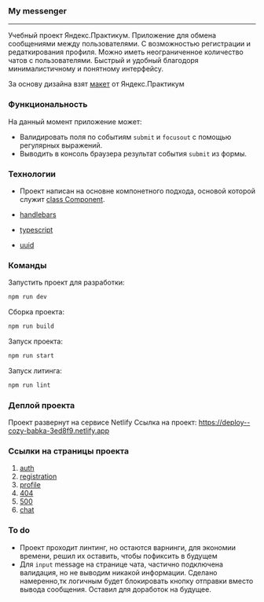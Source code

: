 ### My messenger
---
Учебный проект Яндекс.Практикум. Приложение для обмена сообщениями между пользователями. С возможностью регистрации и редаткирования профиля. Можно иметь неограниченное количество чатов с пользователями. Быстрый и удобный благодоря минималистичному и понятному интерфейсу.

За основу дизайна взят [макет](https://www.figma.com/file/Xvi8XumEhUEl80RTlRkLCb/Chat_external_link-(Copy)?node-id=0%3A1&mode=dev) от Яндекс.Практикум 

### Функциональность 
На данный момент приложение может:
+ Валидировать поля по событиям `submit` и `focusout` c помощью регулярных выражений.
+ Выводить в консоль браузера результат события `submit` из формы.

### Технологии
+ Проект написан на основне компонетного подхода, основой которой служит [class Component](https://github.com/Glazoff/middle.messenger.praktikum.yandex/tree/sprint_2/src/service/Component).

+ [handlebars](https://github.com/handlebars-lang/handlebars.js)
+ [typescript](https://www.typescriptlang.org)
+ [uuid](https://github.com/uuidjs/uuid)

### Команды 
Запустить проект для разработки:
```bash
npm run dev
```

Сборка проекта:
```bash
npm run build
```

Запуск проекта:
```bash
npm run start
```

Запуск литинга:
```bash
npm run lint
```

### Деплой проекта
Проект развернут на сервисе Netlify
Ссылка на проект: https://deploy--cozy-babka-3ed8f9.netlify.app

### Ссылки на страницы проекта 

1. [auth](https://deploy--cozy-babka-3ed8f9.netlify.app/auth)
2. [registration](https://deploy--cozy-babka-3ed8f9.netlify.app/registration)
3. [profile](https://deploy--cozy-babka-3ed8f9.netlify.app/profile)
4. [404](https://deploy--cozy-babka-3ed8f9.netlify.app/404)
5. [500](https://deploy--cozy-babka-3ed8f9.netlify.app/500)
6. [chat](https://deploy--cozy-babka-3ed8f9.netlify.app/chat)

### To do
+ Проект проходит линтинг, но остаются варнинги, для экономии времени, решил их оставить, чтобы пофиксить в будущем
+ Для `input` message на странице чата, частично подключена валидация, но не выводим никакой информации. Сделано намеренно,тк логичным будет блокировать кнопку отправки вместо вывода сообщения. Оставил для доработок на будущее.
